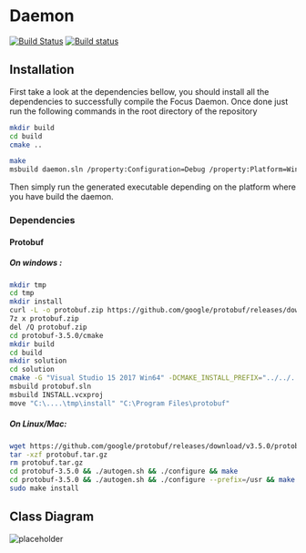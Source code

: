 # Daemon
[![Build Status](https://travis-ci.org/FocusCompany/daemon.svg?branch=master)](https://travis-ci.org/FocusCompany/daemon)
[![Build status](https://ci.appveyor.com/api/projects/status/u00q9kpab61t2ql3/branch/master?svg=true)](https://ci.appveyor.com/project/EtiennePasteur/daemon/branch/master)

## Installation
First take a look at the dependencies bellow, you should install all the dependencies to successfully compile the Focus Daemon. Once done just run the following commands in the root directory of the repository
```bash
mkdir build
cd build
cmake ..

make                                                                        //For Linux/Mac users
msbuild daemon.sln /property:Configuration=Debug /property:Platform=Win32   //For Windows users
```
Then simply run the generated executable depending on the platform where you have build the daemon.
### Dependencies
#### Protobuf
##### On windows :
```bash
mkdir tmp
cd tmp
mkdir install
curl -L -o protobuf.zip https://github.com/google/protobuf/releases/download/v3.5.0/protobuf-all-3.5.0.zip
7z x protobuf.zip
del /Q protobuf.zip
cd protobuf-3.5.0/cmake
mkdir build
cd build
mkdir solution
cd solution
cmake -G "Visual Studio 15 2017 Win64" -DCMAKE_INSTALL_PREFIX="../../../../install" -Dprotobuf_BUILD_TESTS=OFF ../..
msbuild protobuf.sln
msbuild INSTALL.vcxproj
move "C:\....\tmp\install" "C:\Program Files\protobuf"
```
##### On Linux/Mac:
```bash
wget https://github.com/google/protobuf/releases/download/v3.5.0/protobuf-all-3.5.0.tar.gz -O protobuf.tar.gz
tar -xzf protobuf.tar.gz
rm protobuf.tar.gz
cd protobuf-3.5.0 && ./autogen.sh && ./configure && make                //For Mac users
cd protobuf-3.5.0 && ./autogen.sh && ./configure --prefix=/usr && make  //For Linux Users
sudo make install
```
## Class Diagram
![placeholder](http://www.plantuml.com/plantuml/proxy?src=https://raw.githubusercontent.com/FocusCompany/Daemon/master/daemon.puml)
